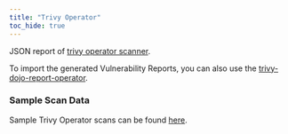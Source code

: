 ```yaml
---
title: "Trivy Operator"
toc_hide: true
---
```

JSON report of [trivy operator scanner](https://github.com/aquasecurity/trivy-operator).

To import the generated Vulnerability Reports, you can also use the [trivy-dojo-report-operator](https://github.com/telekom-mms/trivy-dojo-report-operator).

### Sample Scan Data
Sample Trivy Operator scans can be found [here](https://github.com/DefectDojo/django-DefectDojo/tree/master/unittests/scans/trivy_operator).